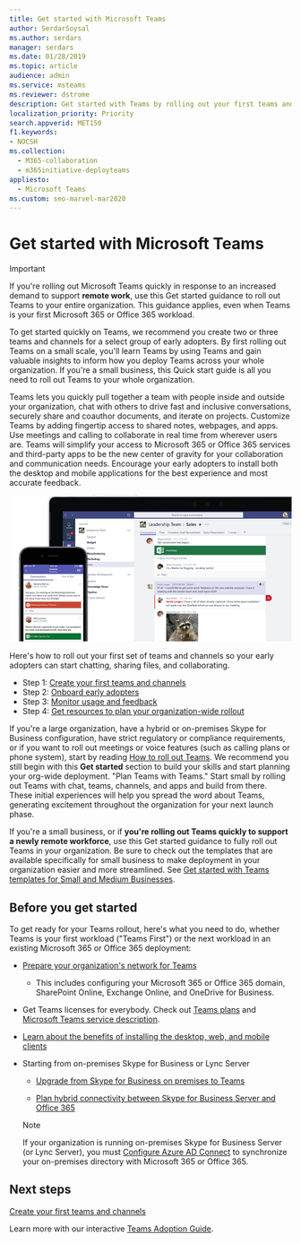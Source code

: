 ```yaml
---
title: Get started with Microsoft Teams
author: SerdarSoysal
ms.author: serdars
manager: serdars
ms.date: 01/28/2019
ms.topic: article
audience: admin
ms.service: msteams
ms.reviewer: dstrome
description: Get started with Teams by rolling out your first teams and channels so you can build your experience with Teams before you deploy across your organization.
localization_priority: Priority
search.appverid: MET150
f1.keywords:
- NOCSH
ms.collection: 
  - M365-collaboration
  - m365initiative-deployteams
appliesto: 
  - Microsoft Teams
ms.custom: seo-marvel-mar2020
---
```


# Get started with Microsoft Teams

> [!IMPORTANT]
> If you're rolling out Microsoft Teams quickly in response to an increased demand to support **remote work**, use this Get started guidance to roll out Teams to your entire organization. This guidance applies, even when Teams is your first Microsoft 365 or Office 365 workload.

To get started quickly on Teams, we recommend you create two or three teams and channels for a select group of early adopters. By first rolling out Teams on a small scale, you'll learn Teams by using Teams and gain valuable insights to inform how you deploy Teams across your whole organization. If you're a small business, this Quick start guide is all you need to roll out Teams to your whole organization.


Teams lets you quickly pull together a team with people inside and outside your organization, chat with others to drive fast and inclusive conversations, securely share and coauthor documents, and iterate on projects. Customize Teams by adding fingertip access to shared notes, webpages, and apps. Use meetings and calling to collaborate in real time from wherever users are. Teams will simplify your access to Microsoft 365 or Office 365 services and third-party apps to be the new center of gravity for your collaboration and communication needs. Encourage your early adopters to install both the desktop and mobile applications for the best experience and most accurate feedback.

![Screen shot showing the desktop and mobile client user interfaces](media/get-started-microsoft-teams.png "Screen shot showing the Teams desktop client and mobile client user interface" ) 

Here's how to roll out your first set of teams and channels so your early adopters can start chatting, sharing files, and collaborating.

- Step 1: [Create your first teams and channels](get-started-with-teams-create-your-first-teams-and-channels.md)
- Step 2: [Onboard early adopters](get-started-with-teams-onboard-early-adopters.md)
- Step 3: [Monitor usage and feedback](get-started-with-teams-monitor-usage-and-feedback.md)
- Step 4: [Get resources to plan your organization-wide rollout](get-started-with-teams-resources-for-org-wide-rollout.md)

If you're a large organization, have a hybrid or on-premises Skype for Business configuration, have strict regulatory or compliance requirements, or if you want to roll out meetings or voice features (such as calling plans or phone system), start by reading [How to roll out Teams](how-to-roll-out-teams.md). We recommend you still begin with this **Get started** section to build your skills and start planning your org-wide deployment. "Plan Teams with Teams." Start small by rolling out Teams with chat, teams, channels, and apps and build from there. These initial experiences will help you spread the word about Teams, generating excitement throughout the organization for your next launch phase. 

If you're a small business, or if **you're rolling out Teams quickly to support a newly remote workforce**, use this Get started guidance to fully roll out Teams in your organization. Be sure to check out the templates that are available specifically for small business to make deployment in your organization easier and more streamlined. See [Get started with Teams templates for Small and Medium Businesses](https://docs.microsoft.com/microsoftteams/smb-templates).

## Before you get started

To get ready for your Teams rollout, here's what you need to do, whether Teams is your first workload ("Teams First") or the next workload in an existing Microsoft 365 or Office 365 deployment:

- [Prepare your organization's network for Teams](prepare-network.md)
    - This includes configuring your Microsoft 365 or Office 365 domain, SharePoint Online, Exchange Online, and OneDrive for Business.

- Get Teams licenses for everybody. Check out [Teams plans](https://www.microsoft.com/microsoft-365/microsoft-teams/compare-microsoft-teams-options) and [Microsoft Teams service description](https://docs.microsoft.com/office365/servicedescriptions/teams-service-description).

- [Learn about the benefits of installing the desktop, web, and mobile clients](get-clients.md)

- Starting from on-premises Skype for Business or Lync Server
   - [Upgrade from Skype for Business on premises to Teams](upgrade-to-Teams-execute-SkypeforBusinessHybridOnPrem.md) 
   
   - [Plan hybrid connectivity between Skype for Business Server and Office 365](https://docs.microsoft.com/SkypeForBusiness/hybrid/plan-hybrid-connectivity)
   
   > [!NOTE]
   > If your organization is running on-premises Skype for Business Server (or Lync Server), you must [Configure Azure AD Connect](https://docs.microsoft.com/SkypeForBusiness/hybrid/configure-azure-ad-connect) to synchronize your on-premises directory with Microsoft 365 or Office 365. 


## Next steps

[Create your first teams and channels](get-started-with-teams-create-your-first-teams-and-channels.md)

Learn more with our interactive [Teams Adoption Guide](https://aka.ms/teamstoolkit).
